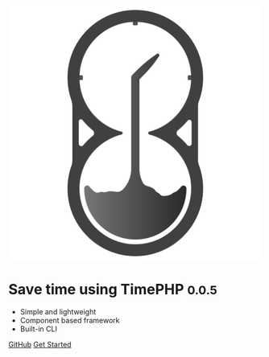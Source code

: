 ![logo](_media/logo_solo.svg)

# Save time using TimePHP <small>0.0.5</small>

<!-- > Save time using TimePHP. -->

- Simple and lightweight
- Component based framework
- Built-in CLI

[GitHub](https://github.com/TimePHP-org/TimePHP)
[Get Started](#introduction-to-the-timephp-framework)